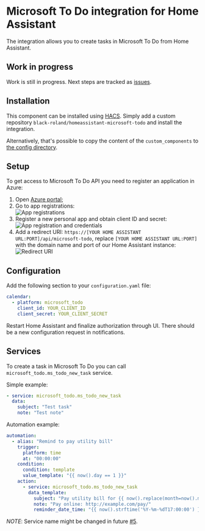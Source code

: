 # Microsoft To Do integration for Home Assistant

The integration allows you to create tasks in Microsoft To Do from Home Assistant.

## Work in progress

Work is still in progress. Next steps are tracked as [issues](https://github.com/black-roland/homeassistant-microsoft-todo/labels/todo).

## Installation

This component can be installed using [HACS](https://github.com/hacs/integration). Simply add a custom repository `black-roland/homeassistant-microsoft-todo` and install the integration.

Alternatively, that's possible to copy the content of the `custom_components` to [the config directory](https://developers.home-assistant.io/docs/en/creating_component_loading.html).

## Setup

To get access to Microsoft To Do API you need to register an application in Azure:

1. Open [Azure portal](https://portal.azure.com/#home);
1. Go to app registrations:<br />
   ![App registrations](https://share.roland.black/file/black-roland-share/96db74de-fb21-11e9-a480-f81654971495/app-registrations.gif)
1. Register a new personal app and obtain client ID and secret:<br />
   ![App registration and credentials](https://share.roland.black/file/black-roland-share/272d1efc-fb22-11e9-9aa9-f81654971495/register-app-obtain-creds.gif)
1. Add a redirect URI: `https://[YOUR HOME ASSISTANT URL:PORT]/api/microsoft-todo`, replace `[YOUR HOME ASSISTANT URL:PORT]` with the domain name and port of our Home Assistant instance:<br />
   ![Redirect URI](https://share.roland.black/file/black-roland-share/d9a41612-fb22-11e9-8f90-f81654971495/redirect-uri.gif)

## Configuration

Add the following section to your `configuration.yaml` file:

```yaml
calendar:
  - platform: microsoft_todo
    client_id: YOUR_CLIENT_ID
    client_secret: YOUR_CLIENT_SECRET
```

Restart Home Assistant and finalize authorization through UI. There should be a new configuration request in notifications.

## Services

To create a task in Microsoft To Do you can call `microsoft_todo.ms_todo_new_task` service.

Simple example:

```yaml
- service: microsoft_todo.ms_todo_new_task
  data:
    subject: "Test task"
    note: "Test note"
```

Automation example:

```yaml
automation:
  - alias: "Remind to pay utility bill"
    trigger:
      platform: time
      at: "00:00:00"
    condition:
      condition: template
      value_template: "{{ now().day == 1 }}"
    action:
      - service: microsoft_todo.ms_todo_new_task
        data_template:
          subject: "Pay utility bill for {{ now().replace(month=now().month - 1).strftime('%B') }}" # previous month name
          note: "Pay online: http://example.com/pay/"
          reminder_date_time: "{{ now().strftime('%Y-%m-%dT17:00:00') }}" # at 17:00 today
```

*NOTE*: Service name might be changed in future [#5](https://github.com/black-roland/homeassistant-microsoft-todo/issues/5).
